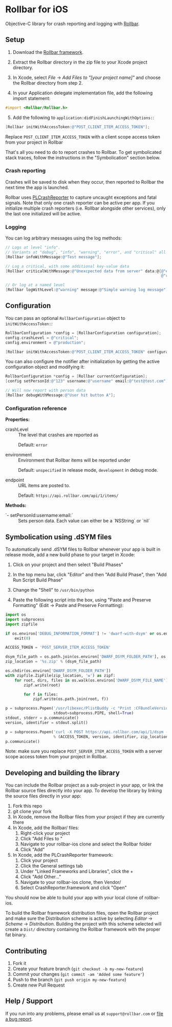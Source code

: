 # Rollbar for iOS

<!-- RemoveNext -->
Objective-C library for crash reporting and logging with [Rollbar](https://rollbar.com).

## Setup

1. Download the [Rollbar framework](https://github.com/rollbar/rollbar-ios/releases/download/v0.1.2/Rollbar.zip).

2. Extract the Rollbar directory in the zip file to your Xcode project directory.

3. In Xcode, select _File_ -> _Add Files to "[your project name]"_ and choose the Rollbar directory from step 2.

4. In your Application delegate implementation file, add the following import statement:

  ```objective-c
  #import <Rollbar/Rollbar.h>
  ```

5. Add the following to `application:didFinishLaunchingWithOptions:`:

  ```objective-c
  [Rollbar initWithAccessToken:@"POST_CLIENT_ITEM_ACCESS_TOKEN"];
  ```

  <!-- RemoveNext -->
  Replace `POST_CLIENT_ITEM_ACCESS_TOKEN` with a client scope access token from your project in Rollbar

That's all you need to do to report crashes to Rollbar. To get symbolicated stack traces, follow the instructions in the "Symbolication" section below.

### Crash reporting

Crashes will be saved to disk when they occur, then reported to Rollbar the next time the app is launched.

Rollbar uses [PLCrashReporter](https://www.plcrashreporter.org/) to capture uncaught exceptions and fatal signals. Note that only one crash reporter can be active per app. If you initialize multiple crash reporters (i.e. Rollbar alongside other services), only the last one initialized will be active.

### Logging

You can log arbitrary messages using the log methods:

```objective-c
// Logs at level "info".
// Variants at "debug", "info", "warning", "error", and "critical" all exist.
[Rollbar infoWithMessage:@"Test message"];

// Log a critical, with some additional key-value data
[Rollbar criticalWithMessage:@"Unexcpected data from server" data:@{@"endpoint": endpoint,
                                                                    @"result": result}];

// Or log at a named level
[Rollbar logWithLevel:@"warning" message:@"Simple warning log message"];
```


## Configuration

You can pass an optional `RollbarConfiguration` object to `initWithAccessToken:`:

```objective-c
RollbarConfiguration *config = [RollbarConfiguration configuration];
config.crashLevel = @"critical";
config.environment = @"production";

[Rollbar initWithAccessToken:@"POST_CLIENT_ITEM_ACCESS_TOKEN" configuration:config];
```

You can also configure the notifier after initialization by getting the active configuration object and modifying it:

```objective-c
RollbarConfiguration *config = [Rollbar currentConfiguration];
[config setPersonId:@"123" username:@"username" email:@"test@test.com"];

// Will now report with person data
[Rollbar debugWithMessage:@"User hit button A"];
```

### Configuration reference ###

**Properties:**

  <dl>
  <dt>crashLevel</dt>
  <dd>The level that crashes are reported as

Default: ```error```
  </dd>
  
  <dt>environment</dt>
  <dd>Environment that Rollbar items will be reported under

Default: ```unspecified``` in release mode, ```development``` in debug mode.
  </dd>
  <dt>endpoint</dt>
  <dd>URL items are posted to.

Default: ```https://api.rollbar.com/api/1/items/```
  </dd>

**Methods:**

  <dt>`- setPersonId:username:email:`</dt>
  <dd>Sets person data. Each value can either be a `NSString` or `nil`
  </dd>
  </dl>

## Symbolication using .dSYM files

To automatically send .dSYM files to Rollbar whenever your app is built in release mode, add a new build phase to your target in Xcode:

1. Click on your project and then select "Build Phases"

2. In the top menu bar, click "Editor" and then "Add Build Phase", then "Add Run Script Build Phase"

3. Change the "Shell" to `/usr/bin/python`

4. Paste the following script into the box, using "Paste and Preserve Formatting" (Edit -> Paste and Preserve Formatting):

  ```python
  import os
  import subprocess
  import zipfile

  if os.environ['DEBUG_INFORMATION_FORMAT'] != 'dwarf-with-dsym' or os.environ['EFFECTIVE_PLATFORM_NAME'] == '-iphonesimulator':
      exit(0)

  ACCESS_TOKEN = 'POST_SERVER_ITEM_ACCESS_TOKEN'

  dsym_file_path = os.path.join(os.environ['DWARF_DSYM_FOLDER_PATH'], os.environ['DWARF_DSYM_FILE_NAME'])
  zip_location = '%s.zip' % (dsym_file_path)

  os.chdir(os.environ['DWARF_DSYM_FOLDER_PATH'])
  with zipfile.ZipFile(zip_location, 'w') as zipf:
      for root, dirs, files in os.walk(os.environ['DWARF_DSYM_FILE_NAME']):
          zipf.write(root)

          for f in files:
              zipf.write(os.path.join(root, f))

  p = subprocess.Popen('/usr/libexec/PlistBuddy -c "Print :CFBundleVersion" -c "Print :CFBundleIdentifier" "%s"' % os.environ['PRODUCT_SETTINGS_PATH'],
                       stdout=subprocess.PIPE, shell=True)
  stdout, stderr = p.communicate()
  version, identifier = stdout.split()

  p = subprocess.Popen('curl -X POST https://api.rollbar.com/api/1/dsym -F access_token=%s -F version=%s -F bundle_identifier="%s" -F dsym=@"%s"' 
                       % (ACCESS_TOKEN, version, identifier, zip_location), shell=True)
  p.communicate()
  ```

  Note: make sure you replace `POST_SERVER_ITEM_ACCESS_TOKEN` with a server scope access token from your project in Rollbar.


## Developing and building the library ##

You can include the Rollbar project as a sub-project in your app, or link the Rollbar source files directly into your app. 
To develop the library by linking the source files directly in your app:

1. Fork this repo
2. git clone your fork
3. In Xcode, remove the Rollbar files from your project if they are currently there
4. In Xcode, add the Rollbar/ files:
    1. Right-click your project
    2. Click "Add Files to <project name>"
    3. Navigate to your rollbar-ios clone and select the Rollbar folder
    4. Click "Add"
5. In Xcode, add the PLCrashReporter framework:
    1. Click your project
    2. Click the General settings tab
    3. Under "Linked Frameworks and Libraries", click the +
    4. Click "Add Other..."
    5. Navigate to your rollbar-ios clone, then Vendor/
    6. Select CrashReporter.framework and click "Open"

You should now be able to build your app with your local clone of rollbar-ios.
    
To build the Rollbar framework distribution files, open the Rollbar project and make sure the Distribution scheme is active by selecting _Editor_ -> _Scheme_ -> _Distribution_. Building the project with this scheme selected will create a `Dist/` directory containing the Rollbar framework with the proper fat binary.


## Contributing

1. Fork it
2. Create your feature branch (`git checkout -b my-new-feature`)
3. Commit your changes (`git commit -am 'Added some feature'`)
4. Push to the branch (`git push origin my-new-feature`)
5. Create new Pull Request


## Help / Support

If you run into any problems, please email us at `support@rollbar.com` or [file a bug report](https://github.com/rollbar/rollbar-ios/issues/new).
